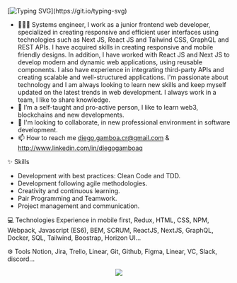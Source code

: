 
[![Typing SVG](https://readme-typing-svg.demolab.com?font=Fira+Code&duration=8000&pause=1000&color=0891B2&center=true&vCenter=true&width=444&height=70&lines=Hello%2C+Nice+to+see+you+I'm+Diego+!)](https://git.io/typing-svg)

- 🧑🏽‍💻 Systems engineer, I work as a junior frontend web developer, specialized in creating responsive and efficient user interfaces using technologies such as Next JS, React JS and Tailwind CSS, GraphQL and REST APIs. I have acquired skills in creating responsive and mobile friendly designs. In addition, I have worked with React JS and Next JS to develop modern and dynamic web applications, using reusable components.
I also have experience in integrating third-party APIs and creating scalable and well-structured applications.
I'm passionate about technology and I am always looking to learn new skills and keep myself updated on the latest trends in web development. I always work in a team, I like to share knowledge.
- 🌱 I’m a self-taught and pro-active person, I like to learn web3, blockchains and new developments.
- 💞️ I'm looking to collaborate, in new professional environment in software development.
- 📫 How to reach me diego.gamboa.cr@gmail.com & http://www.linkedin.com/in/diegogamboaq

✨ Skills
- Development with best practices: Clean Code and TDD.
- Development following agile methodologies.
- Creativity and continuous learning.
- Pair Programming and Teamwork.
- Project management and communication.

💻 Technologies
Experience in mobile first, Redux, HTML, CSS, NPM, Webpack, Javascript (ES6), BEM, SCRUM,  ReactJS, NextJS, GraphQL, Docker, SQL, Tailwind, Boostrap, Horizon UI...

⚙️ Tools
Notion, Jira, Trello, Linear, Git, Github, Figma, Linear, VC, Slack, discord...

<p align="center">
  <a href="https://skillicons.dev">
    <img src="https://skillicons.dev/icons?i=nextjs,nodejs,react,js,postman,graphql,html,css,ts,tailwind,git,github,figma" />
  </a>
</p>

<!---
djgqcr/djgqcr ✨ ✨ 
👋 Hi, I’m Diego Gamboa, @diegogqcr 
--->
